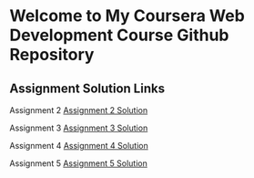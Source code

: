 # Welcome to My Coursera Web Development Course Github Repository

## Assignment Solution Links
Assignment 2 [Assignment 2 Solution](https://priyalpatil98.github.io/Coursera-Website/module-2-sol/)

Assignment 3 [Assignment 3 Solution](https://priyalpatil98.github.io/Coursera-Website/module-3-sol/)

Assignment 4 [Assignment 4 Solution](https://priyalpatil98.github.io/Coursera-Website/module-4-sol/)

Assignment 5 [Assignment 5 Solution](https://priyalpatil98.github.io/Coursera-Website/module-5-sol/)


